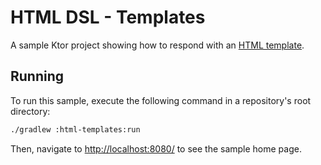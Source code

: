 # HTML DSL - Templates

A sample Ktor project showing how to respond with an [HTML template](https://ktor.io/docs/html-dsl.html).

## Running

To run this sample, execute the following command in a repository's root directory:

```bash
./gradlew :html-templates:run
```

Then, navigate to [http://localhost:8080/](http://localhost:8080/) to see the sample home page. 